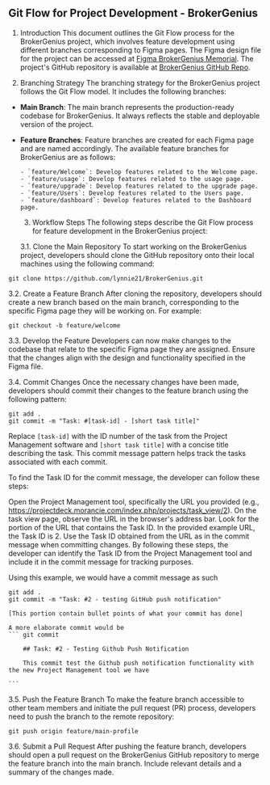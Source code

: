 ## Git Flow for Project Development - BrokerGenius

1. Introduction
   This document outlines the Git Flow process for the BrokerGenius project, which involves feature development using different branches corresponding to Figma pages. The Figma design file for the project can be accessed at [Figma BrokerGenius Memorial](https://www.figma.com/file/1FKNokVp92k4BzllGr8skV/BrokerGenius-memorial-new-14-5-2023?type=design&node-id=635-64&t=njEtstspvXfypzz9-0). The project's GitHub repository is available at [BrokerGenius GitHub Repo](https://github.com/lynnie21/BrokerGenius-figma-to-html).

2. Branching Strategy
   The branching strategy for the BrokerGenius project follows the Git Flow model. It includes the following branches:

- **Main Branch**: The main branch represents the production-ready codebase for BrokerGenius. It always reflects the stable and deployable version of the project.

- **Feature Branches**: Feature branches are created for each Figma page and are named accordingly. The available feature branches for BrokerGenius are as follows:

      - `feature/Welcome`: Develop features related to the Welcome page.
      - `feature/usage`: Develop features related to the usage page.
      - `feature/upgrade`: Develop features related to the upgrade page.
      - `feature/Users`: Develop features related to the Users page.
      - `feature/dashboard`: Develop features related to the Dashboard page.

  3. Workflow Steps
     The following steps describe the Git Flow process for feature development in the BrokerGenius project:

  3.1. Clone the Main Repository
  To start working on the BrokerGenius project, developers should clone the GitHub repository onto their local machines using the following command:

```
git clone https://github.com/lynnie21/BrokerGenius.git
```

3.2. Create a Feature Branch
After cloning the repository, developers should create a new branch based on the main branch, corresponding to the specific Figma page they will be working on. For example:

```
git checkout -b feature/welcome
```

3.3. Develop the Feature
Developers can now make changes to the codebase that relate to the specific Figma page they are assigned. Ensure that the changes align with the design and functionality specified in the Figma file.

3.4. Commit Changes
Once the necessary changes have been made, developers should commit their changes to the feature branch using the following pattern:

```
git add .
git commit -m "Task: #[task-id] - [short task title]"
```

Replace `[task-id]` with the ID number of the task from the Project Management software and `[short task title]` with a concise title describing the task. This commit message pattern helps track the tasks associated with each commit.

To find the Task ID <task-id> for the commit message, the developer can follow these steps:

Open the Project Management tool, specifically the URL you provided (e.g., https://projectdeck.morancie.com/index.php/projects/task_view/2).
On the task view page, observe the URL in the browser's address bar.
Look for the portion of the URL that contains the Task ID. In the provided example URL, the Task ID is 2.
Use the Task ID obtained from the URL as <task-id> in the commit message when committing changes.
By following these steps, the developer can identify the Task ID from the Project Management tool and include it in the commit message for tracking purposes.

Using this example, we would have a commit message as such

```
git add .
git commit -m "Task: #2 - testing GitHub push notification"

[This portion contain bullet points of what your commit has done]
```

    A more elaborate commit would be
    ``` git commit

        ## Task: #2 - Testing Github Push Notification

        This commit test the Github push notification functionality with the new Project Management tool we have

    ```

3.5. Push the Feature Branch
To make the feature branch accessible to other team members and initiate the pull request (PR) process, developers need to push the branch to the remote repository:

```
git push origin feature/main-profile
```

3.6. Submit a Pull Request
After pushing the feature branch, developers should open a pull request on the BrokerGenius GitHub repository to merge the feature branch into the main branch. Include relevant details and a summary of the changes made.
